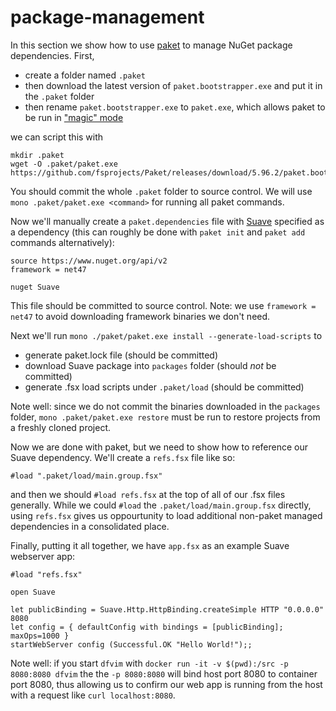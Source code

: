# package-management

In this section we show how to use [paket](https://github.com/fsprojects/Paket) to manage NuGet package dependencies. First,

- create a folder named `.paket`
- then download the latest version of `paket.bootstrapper.exe` and put it in the `.paket` folder
- then rename `paket.bootstrapper.exe` to `paket.exe`, which allows paket to be run in ["magic" mode](https://fsprojects.github.io/Paket/bootstrapper.html)

we can script this with

```
mkdir .paket
wget -O .paket/paket.exe https://github.com/fsprojects/Paket/releases/download/5.96.2/paket.bootstrapper.exe
```

You should commit the whole `.paket` folder to source control. We will use `mono .paket/paket.exe <command>` for running all paket commands. 

Now we'll manually create a `paket.dependencies` file with [Suave](https://suave.io/) specified as a dependency (this can roughly be done with `paket init` and `paket add` commands alternatively):

```
source https://www.nuget.org/api/v2
framework = net47

nuget Suave
```

This file should be committed to source control. Note: we use `framework = net47` to avoid downloading framework binaries we don't need.

Next we'll run `mono ./paket/paket.exe install --generate-load-scripts` to

- generate paket.lock file (should be committed)
- download Suave package into `packages` folder (should _not_ be committed)
- generate .fsx load scripts under `.paket/load` (should be committed)

Note well: since we do not commit the binaries downloaded in the `packages` folder, `mono .paket/paket.exe restore` must be run to restore projects from a freshly cloned project.

Now we are done with paket, but we need to show how to reference our Suave dependency. We'll create a `refs.fsx` file like so:

```
#load ".paket/load/main.group.fsx"
```

and then we should `#load refs.fsx` at the top of all of our .fsx files generally. While we could `#load` the `.paket/load/main.group.fsx` directly, using `refs.fsx` gives us oppourtunity to load additional non-paket managed dependencies in a consolidated place.

Finally, putting it all together, we have `app.fsx` as an example Suave webserver app:


```
#load "refs.fsx"

open Suave

let publicBinding = Suave.Http.HttpBinding.createSimple HTTP "0.0.0.0" 8080
let config = { defaultConfig with bindings = [publicBinding]; maxOps=1000 }
startWebServer config (Successful.OK "Hello World!");;
```

Note well: if you start `dfvim` with `docker run -it -v $(pwd):/src -p 8080:8080 dfvim` the the `-p 8080:8080` will bind host port 8080 to container port 8080, thus allowing us to confirm our web app is running from the host with a request like `curl localhost:8080`.
